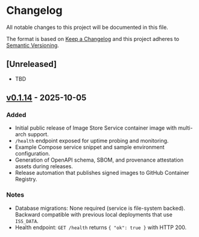 # Changelog

All notable changes to this project will be documented in this file.

The format is based on [Keep a Changelog](https://keepachangelog.com/en/1.1.0/) and this project adheres to [Semantic Versioning](https://semver.org/spec/v2.0.0.html).

## [Unreleased]
- TBD

## [v0.1.14] - 2025-10-05
### Added
- Initial public release of Image Store Service container image with multi-arch support.
- `/health` endpoint exposed for uptime probing and monitoring.
- Example Compose service snippet and sample environment configuration.
- Generation of OpenAPI schema, SBOM, and provenance attestation assets during releases.
- Release automation that publishes signed images to GitHub Container Registry.

### Notes
- Database migrations: None required (service is file-system backed). Backward compatible with previous local deployments that use `ISS_DATA`.
- Health endpoint: `GET /health` returns `{ "ok": true }` with HTTP 200.

[v0.1.14]: https://github.com/VitalyVorobyev/image_store_service/releases/tag/v0.1.14
